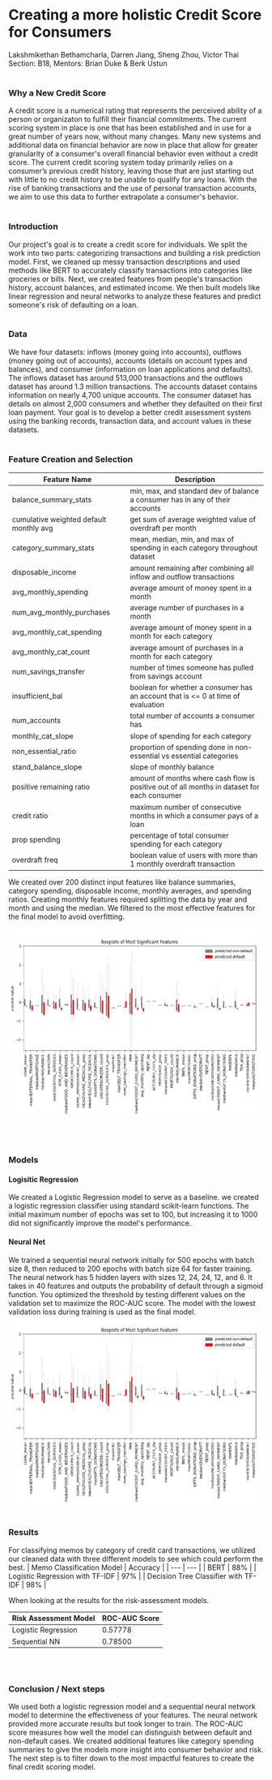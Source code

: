 # Creating a more holistic Credit Score for Consumers
Lakshmikethan Bethamcharla, Darren Jiang, Sheng Zhou, Victor Thai
<br>
Section: B18, Mentors: Brian Duke & Berk Ustun
<br><br>

### **Why a New Credit Score**<br>
A credit score is a numerical rating that represents the perceived ability of a person or organizaton to fulfill their financial commitments. The current scoring system in place is one that has been established and in use for a great number of years now, without many changes. Many new systems and additional data on financial behavior are now in place that allow for greater granularity of a consumer's overall financial behavior even without a credit score. The current credit scoring system today primarily relies on a consumer’s previous credit history, leaving those that are just starting out with little to no credit history to be unable to qualify for any loans. With the rise of banking transactions and the use of personal transaction accounts, we aim to use this data to further extrapolate a consumer's behavior.
<br><br>

### **Introduction**<br>
Our project's goal is to create a credit score for individuals. We split the work into two parts: categorizing transactions and building a risk prediction model. First, we cleaned up messy transaction descriptions and used methods like BERT to accurately classify transactions into categories like groceries or bills. Next, we created features from people's transaction history, account balances, and estimated income. We then built models like linear regression and neural networks to analyze these features and predict someone's risk of defaulting on a loan.
<br><br>

### **Data**<br>
We have four datasets: inflows (money going into accounts), outflows (money going out of accounts), accounts (details on account types and balances), and consumer (information on loan applications and defaults). The inflows dataset has around 513,000 transactions and the outflows dataset has around 1.3 million transactions. The accounts dataset contains information on nearly 4,700 unique accounts. The consumer dataset has details on almost 2,000 consumers and whether they defaulted on their first loan payment. Your goal is to develop a better credit assessment system using the banking records, transaction data, and account values in these datasets.
<br><br>

### **Feature Creation and Selection**<br>

| Feature Name | Description |
| --- | --- |
| balance_summary_stats | min, max, and standard dev of balance a consumer has in any of their accounts |
| cumulative weighted default monthly avg | get sum of average weighted value of overdraft per month |
| category_summary_stats | mean, median, min, and max of spending in each category throughout dataset |
| disposable_income | amount remaining after combining all inflow and outflow transactions |
| avg_monthly_spending | average amount of money spent in a month |
| num_avg_monthly_purchases | average number of purchases in a month |
| avg_monthly_cat_spending | average amount of money spent in a month for each category |
| avg_monthly_cat_count | average amount of purchases in a month for each category |
| num_savings_transfer | number of times someone has pulled from savings account |
| insufficient_bal | boolean for whether a consumer has an account that is <= 0 at time of evaluation |
| num_accounts | total number of accounts a consumer has |
| monthly_cat_slope | slope of spending for each category |
| non_essential_ratio | proportion of spending done in non-essential vs essential categories |
| stand_balance_slope | slope of monthly balance |
| positive remaining ratio | amount of months where cash flow is positive out of all months in dataset for each consumer |
| credit ratio | maximum number of consecutive months in which a consumer pays of a loan |
| prop spending | percentage of total consumer spending for each category |
| overdraft freq | boolean value of users with more than 1 monthly overdraft transaction |


We  created over 200 distinct input features like balance summaries, category spending, disposable income, monthly averages, and spending ratios. Creating monthly features required splitting the data by year and month and using the median. We filtered to the most effective features for the final model to avoid overfitting. 

![Boxplots of Most Significant Features](boxplots_image.jpg)

<br><br>

### **Models**<br>


#### Logisitic Regression<br>
We created a Logistic Regression model to serve as a baseline. we created a logistic regression classifier using standard scikit-learn functions. The initial maximum number of epochs was set to 100, but increasing it to 1000 did not significantly improve the model's performance.

#### Neural Net<br>

We  trained a sequential neural network initially for 500 epochs with batch size 8, then reduced to 200 epochs with batch size 64 for faster training. The neural network has 5 hidden layers with sizes 12, 24, 24, 12, and 6. It takes in 40 features and outputs the probability of default through a sigmoid function. You optimized the threshold by testing different values on the validation set to maximize the ROC-AUC score. The model with the lowest validation loss during training is used as the final model.
![Boxplots of Most Significant Features](boxplots_image.jpg)
<br><br>

### **Results**<br>

For classifying memos by category of credit card transactions, we utilized our cleaned data
with three different models to see which could perform the best.
| Memo Classification Model | Accuracy |
| --- | --- |
| BERT | 88% |
| Logistic Regression with TF-IDF | 97% |
| Decision Tree Classifier with TF-IDF | 98% |

When looking at the results for the risk-assessment models.

| Risk Assessment Model | ROC-AUC Score |
| --- | --- |
| Logistic Regression | 0.57778 |
| Sequential NN | 0.78500 |

<br><br>

### **Conclusion / Next steps**<br>
We used both a logistic regression model and a sequential neural network model to determine the effectiveness of your features. The neural network provided more accurate results but took longer to train. The ROC-AUC score measures how well the model can distinguish between default and non-default cases. We created additional features like category spending summaries to give the models more insight into consumer behavior and risk. The next step is to filter down to the most impactful features to create the final credit scoring model.
<br>

